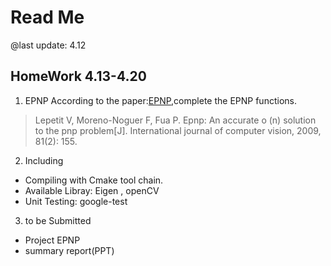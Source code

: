 # Read Me

@last update: 4.12

## HomeWork 4.13-4.20

1. EPNP
According to the paper:[EPNP](https://icwww.epfl.ch/~lepetit/papers/lepetit_ijcv08.pdf),complete the EPNP functions. 
> Lepetit V, Moreno-Noguer F, Fua P. Epnp: An accurate o (n) solution to the pnp problem[J]. International journal of computer vision, 2009, 81(2): 155.

2. Including

- Compiling with Cmake tool chain.
- Available Libray: Eigen , openCV
- Unit Testing: google-test

3. to be Submitted

- Project EPNP
- summary report(PPT) 
